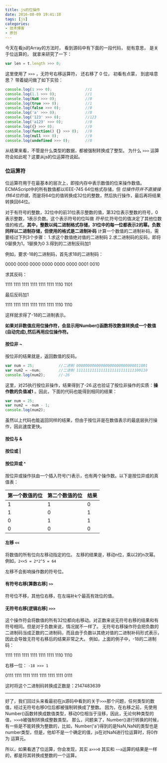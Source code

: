 ```yaml
---
title: js的位操作
date: 2016-08-09 19:41:18
tags: [js]
categories:
- 技术博客
- 原创
---
```


今天在看js的Array的方法时， 看到源码中有下面的一段代码， 挺有意思， 是关于位运算的， 就拿来研究了一下：

```javascript
var len = t.length >>> 0;
```

这里使用了 `>>>` ，无符号右移运算符， 还右移了 0 位， 初看有点蒙， 到底啥意思？ 带着疑问做了如下实验：

```javascript
console.log(1 >>> 0);               //1
console.log(1.1 >>> 0);             //1
console.log(NaN >>> 0);             //0
console.log(true >>> 0);            //1
console.log(false >>> 0);           //0
console.log('a' >>> 0);             //0
console.log('123' >>> 0);           //123
console.log('a123' >>> 0);          //0
console.log({} >>> 0);              //0
console.log(function() {} >>> 0);   //0
console.log(null >>> 0);            //0
console.log(undefined >>> 0);       //0
```

从结果来看，不管是什么类型的数据，都被强制转换成了整型。 为什么 `>>>` 运算符会如此呢？这要从js的位运算符说起。

<!-- more -->

### 位运算符

位运算符用于在最基本的层次上，即按内存中表示数值的位来操作数值。ECMAScript中的所有数值都以IEEE-745 64位格式存储，但 *位操作符并不直接操作64位的值*，而是将64位的值转换成32位的整数，然后执行操作，最后再将结果转换回64位。

对于有符号的整数，32位中的前31位表示整数的值，第32位表示整数的符号，0表示整数，1表示负数。这个表示符号的位叫做 *符号位*,符号位的值决定了其他位数值的格式。**其中，整数以纯二进制格式存储，31位中的每一位都表示2的幂。负数同样以二进制存储，但使用的格式是二进制补码** 计算一个数值的二进制补码，需要经过下列3个步骤： 1.求这个数值绝对值的二进制码 2.求二进制码的反码，即将0替换为1，1替换为0 3.得到的二进制反码加1

例如，要求-18的二进制码，首先求18的二进制码：

0000 0000 0000 0000 0000 0000 0001 0010

求其反码：

1111 1111 1111 1111 1111 1111 1110 1101

最后反码加1

1111 1111 1111 1111 1111 1111 1110 1110

这样就求得了-18的二进制表示。

**如果对非数值应用位操作符，会显示用Number()函数将改数值转换成一个数值(自动完成),然后再用应位操作符。**

#### 按位非 ~

按位非的结果就是，返回数值的反码。

```javascript
var num = 25;           //二进制 00000000000000000000000000011001
var num2 = ~num;        //二进制 11111111111111111111111111100110
console.log(num2);      //-26
```

这里，对25执行按位非操作，结果得到了-26.这也验证了按位非操作的实质：**操作数的负值减1** 。因此，下面的代码也能得到相同的结果：

```javascript
var num = 25;
var num2 = -num - 1;
console.log(num2);
```

虽然以上代码也能返回同样的结果，但由于按位非是在数值表示的最底层执行操作，因此速度更快。

#### 按位与 &

#### 按位或 |

#### 按位异或 ^

按位异或操作扶由一个插入符号(^)表示，也有两个操作数。以下是按位异或的真值表：

| 第一个数值的位 | 第二个数值的位 | 结果 |
|----------------|----------------|------|
| 1              | 1              | 0    |
| 1              | 0              | 1    |
| 0              | 1              | 1    |
| 0              | 0              | 0    |

#### 左移 `<<`

将数值的所有位向左移动指定的位。 左移的结果是，移动n位，乘以2的n次幂。例如，`2<<5 = 2*2^5 = 64`

左移不会影响操作数的符号位。

#### 有符号右移[算数右移] `>>`

符号位不移，其他位右移，在左端补k个最高有效位的值。

#### 无符号右移[逻辑右移] `>>>`

这个操作符会将数值的所有32位都向右移动。对正数来说无符号右移的结果和有符号相同。但是对于负数来说，情况就不一样了。 无符号右移操作符会把负数的二进制码当成正数的二进制码，而且由于负数以其绝对值的二进制补码形式表示，因此会导致无符号右移后的结果非常之大。 例如，上面的例子中，-18的二进制码：

1111 1111 1111 1111 1111 1111 1110 1110

右移一位： `-18 >>> 1`

0111 1111 1111 1111 1111 1111 1111 0111

这时将这个二进制码转换成正数是：2147483639

---

好了，我们回过头来看最初在js源码中看到的关于`>>>`那个问题，任何类型的数值，经过无符号右移0位后都被强制转换成了整数。 因为，在右移之前，先使用Number()函数转换成数值类型，移动0位相当于没移，因此，无论何种类型的值，`>>>0`被强制转换成整数类型。 那么，问题来了，Number()进行转换的时候，有一些是不能转换为整数的，比如，Number('a')得到的是NaN,NaN的类型也是number类型，但是，他却不是一个确定的值，js在对NaN进行位运算时，将0作为 运算元。

所以，如果看透了位运算，你会发现，其实 `a>>>0` 其实和 `~~a`运算的结果是一样的，都是将其转换成整数的一个运算。
